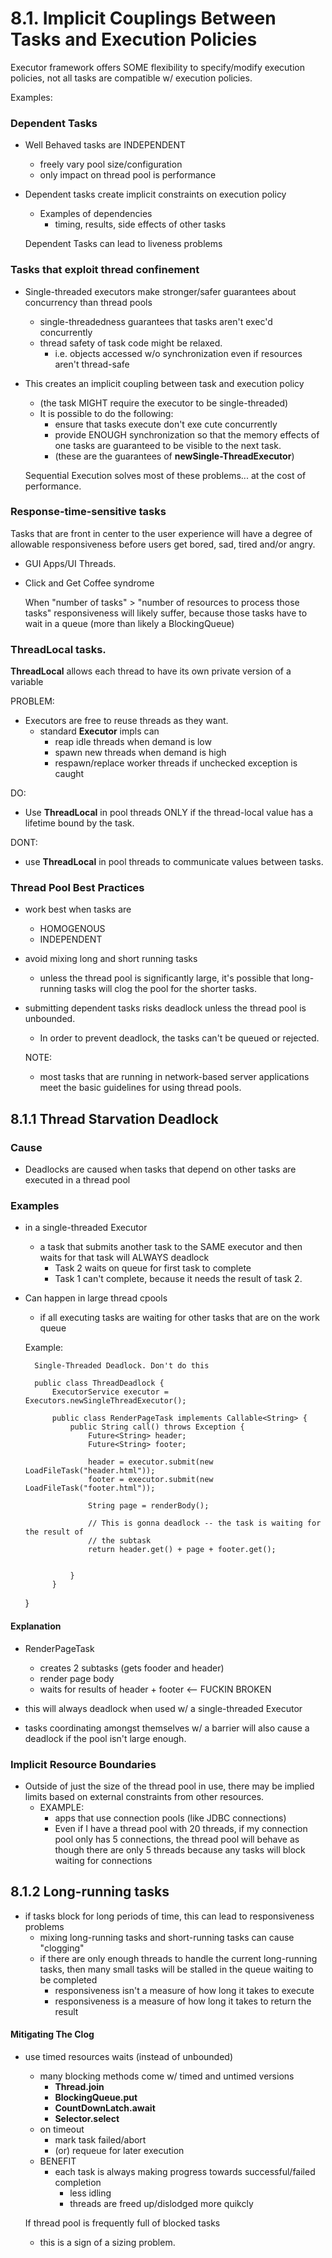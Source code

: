 # 8.1. Implicit Couplings Between Tasks and Execution Policies

Executor framework offers SOME flexibility to specify/modify 
execution policies, not all tasks are compatible w/ 
execution policies. 

Examples:

### Dependent Tasks
- Well Behaved tasks are INDEPENDENT
    - freely vary pool size/configuration
    - only impact on thread pool is performance
- Dependent tasks create implicit constraints on execution 
policy
    - Examples of dependencies
        - timing, results, side effects of other tasks
        
    
    Dependent Tasks can lead to liveness problems

### Tasks that exploit thread confinement
- Single-threaded executors make stronger/safer guarantees about
concurrency than thread pools
    - single-threadedness guarantees that tasks aren't exec'd
    concurrently
    - thread safety of task code might be relaxed. 
        - i.e. objects accessed w/o synchronization even if 
        resources aren't thread-safe
- This creates an implicit coupling between task and execution policy
    - (the task MIGHT require the executor to be single-threaded)
    -  It is possible to do the following:
        - ensure that tasks execute don't exe cute concurrently
        - provide ENOUGH synchronization so that the memory effects of one
        tasks are guaranteed to be visible to the next task. 
        - (these are the guarantees of **newSingle-ThreadExecutor**)
        
        
    Sequential Execution solves most of these problems... at the cost of performance. 

### Response-time-sensitive tasks
Tasks that are front in center to the user experience will have a degree of allowable
responsiveness before users get bored, sad, tired and/or angry. 
- GUI Apps/UI Threads. 
- Click and Get Coffee syndrome 


    When "number of tasks" > "number of resources to process those tasks" responsiveness will
    likely suffer, because those tasks have to wait in a queue (more than likely a BlockingQueue)
    
### **ThreadLocal** tasks.
**ThreadLocal** allows each thread to have its own private version of a variable

PROBLEM:
- Executors are free to reuse threads as they want.
    - standard **Executor** impls can 
        - reap idle threads when demand is low
        - spawn new threads when demand is high
        - respawn/replace worker threads if unchecked exception is caught
    
DO:
- Use **ThreadLocal** in pool threads ONLY if the thread-local value has a lifetime
bound by the task.

DONT:
- use **ThreadLocal** in pool threads to communicate values between tasks.

### Thread Pool Best Practices
- work best when tasks are
    - HOMOGENOUS
    - INDEPENDENT
- avoid mixing long and short running tasks
    - unless the thread pool is significantly large, it's possible that long-running tasks
    will clog the pool for the shorter tasks.
- submitting dependent tasks risks deadlock unless the thread pool is unbounded.
    - In order to prevent deadlock, the tasks can't be queued or rejected.

    
    NOTE: 
    - most tasks that are running in network-based server applications meet the basic guidelines
    for using thread pools. 
    
    
## 8.1.1 Thread Starvation Deadlock

### Cause
- Deadlocks are caused when tasks that depend on other tasks are executed in a thread pool

### Examples
- in a single-threaded Executor
    - a task that submits another task to the SAME executor and then waits for that task will
    ALWAYS deadlock
        - Task 2 waits on queue for first task to complete
        - Task 1 can't complete, because it needs the result of task 2.
- Can happen in large thread cpools
    - if all executing tasks are waiting for other tasks that are on the work queue
    
    
    Example: 
    
        Single-Threaded Deadlock. Don't do this
        
        public class ThreadDeadlock {
            ExecutorService executor = Executors.newSingleThreadExecutor();
            
            public class RenderPageTask implements Callable<String> {
                public String call() throws Exception {
                    Future<String> header;
                    Future<String> footer;
                    
                    header = executor.submit(new LoadFileTask("header.html"));
                    footer = executor.submit(new LoadFileTask("footer.html"));
                    
                    String page = renderBody();
                    
                    // This is gonna deadlock -- the task is waiting for the result of
                    // the subtask
                    return header.get() + page + footer.get();
                      
            
                }
            }
    }
####  Explanation
- RenderPageTask 
    - creates 2 subtasks (gets fooder and header)
    - render page body
    - waits for results of header + footer <-- FUCKIN BROKEN
    
- this will always deadlock when used w/ a single-threaded Executor
- tasks coordinating amongst themselves w/ a barrier will also cause a deadlock if the
pool isn't large enough.

### Implicit Resource Boundaries
- Outside of just the size of the thread pool in use, there may be implied limits based on
external constraints from other resources. 
    - EXAMPLE: 
        - apps that use connection pools (like JDBC connections)
        - Even if I have a thread pool with 20 threads, if my connection pool only has 5 
        connections, the thread pool will behave as though there are only 5 threads because any
        tasks will block waiting for connections
        
## 8.1.2 Long-running tasks
- if tasks block for long periods of time, this can lead to responsiveness problems
    - mixing long-running tasks and short-running tasks can cause "clogging"
    - if there are only enough threads to handle the current long-running tasks, then many small
    tasks will be stalled in the queue waiting to be completed
        - responsiveness isn't a measure of how long it takes to execute 
        - responsiveness is a measure of how long it takes to return the result 

#### Mitigating The Clog
- use timed resources waits (instead of unbounded)
    - many blocking methods come w/ timed and untimed versions
        - **Thread.join**
        - **BlockingQueue.put**
        - **CountDownLatch.await**
        - **Selector.select**
    - on timeout
        - mark task failed/abort
        - (or) requeue for later execution
    - BENEFIT
        - each task is always making progress towards successful/failed completion
            - less idling
            - threads are freed up/dislodged more quikcly
            
    
    If thread pool is frequently full of blocked tasks
    - this is a sign of a sizing problem.